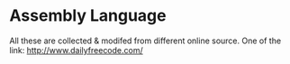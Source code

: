 # Assembly Language

All these are collected & modifed from different online source.
One of the link: http://www.dailyfreecode.com/
